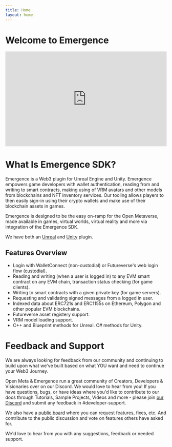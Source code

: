 ```yaml
---
title: Home
layout: home
---
```


# Welcome to Emergence

<iframe src="https://cdn.iframe.ly/hWURgAe" style="aspect-ratio: 1.7; border: 0; width: 100%;" allowfullscreen="" scrolling="no" allow="accelerometer *; clipboard-write *; encrypted-media *; gyroscope *; picture-in-picture *; web-share *;"></iframe>

# What Is Emergence SDK?

Emergence is a Web3 plugin for Unreal Engine and Unity. Emergence empowers game developers with wallet authentication, reading from and writing to smart contracts, making using of VRM avatars and other models from blockchains and NFT inventory services. Our tooling allows players to then easily sign-in using their crypto wallets and make use of their blockchain assets in games.

Emergence is designed to be the easy on-ramp for the Open Metaverse, made available in games, virtual worlds, virtual reality and more via integration of the Emergence SDK.

We have both an [Unreal](/game-engines/unreal) and [Unity](Unity) plugin.

## Features Overview

* Login with WalletConnect (non-custodial) or Futureverse's web login flow (custodial). 
* Reading and writing (when a user is logged in) to any EVM smart contract on any EVM chain, transaction status checking (for game clients).
* Writing to smart contracts with a given private key (for game servers).
* Requesting and validating signed messages from a logged in user.
* Indexed data about ERC721s and ERC1155s on Ethereum, Polygon and other popular EVM blockchains.
* Futureverse asset registery support.
* VRM model loading support.
* C++ and Blueprint methods for Unreal. C# methods for Unity.

# Feedback and Support

We are always looking for feedback from our community and continuing to build upon what we've built based on what YOU want and need to continue your Web3 Journey. 

Open Meta & Emergence run a great community of Creators, Developers & Visionaries over on our Discord. We would love to hear from you! If you have questions, bugs, or have ideas where you'd like to contribute to our docs through Tutorials, Sample Projects, Videos and more - please join [our Discord](https://discord.gg/openmetadao) and submit any feedback in #developer-support.

We also have a [public board](https://open-meta.canny.io/emergence) where you can request features, fixes, etc. And contribute to the public discussion and vote on features others have asked for.


We'd love to hear from you with any suggestions, feedback or needed support. 